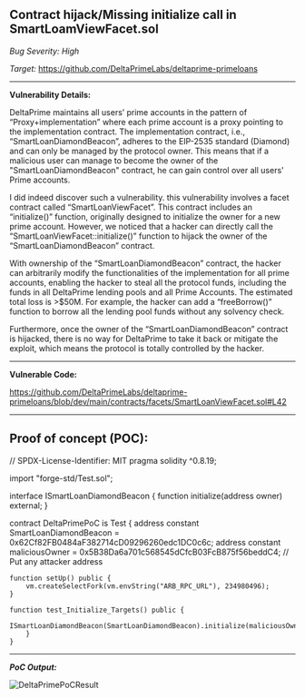 ## **Contract hijack/Missing initialize call in SmartLoamViewFacet.sol**


_Bug Severity: High_

_Target:_
https://github.com/DeltaPrimeLabs/deltaprime-primeloans

---

**Vulnerability Details:**

DeltaPrime maintains all users’ prime accounts in the pattern of “Proxy+implementation” where each prime account is a proxy pointing to the implementation contract. The implementation contract, i.e., “SmartLoanDiamondBeacon”, adheres to the EIP-2535 standard (Diamond) and can only be managed by the protocol owner. This means that if a malicious user can manage to become the owner of the "SmartLoanDiamondBeacon" contract, he can gain control over all users' Prime accounts.

I did indeed discover such a vulnerability. this vulnerability involves a facet contract called “SmartLoanViewFacet”. This contract includes an “initialize()” function, originally designed to initialize the owner for a new prime account. However, we noticed that a hacker can directly call the “SmartLoanViewFacet::initialize()” function to hijack the owner of the “SmartLoanDiamondBeacon” contract.

With ownership of the “SmartLoanDiamondBeacon” contract, the hacker can arbitrarily modify the functionalities of the implementation for all prime accounts, enabling the hacker to steal all the protocol funds, including the funds in all DeltaPrime lending pools and all Prime Accounts. The estimated total loss is >$50M. For example, the hacker can add a “freeBorrow()” function to borrow all the lending pool funds without any solvency check.

Furthermore, once the owner of the “SmartLoanDiamondBeacon” contract is hijacked, there is no way for DeltaPrime to take it back or mitigate the exploit, which means the protocol is totally controlled by the hacker.

---

**Vulnerable Code:**

https://github.com/DeltaPrimeLabs/deltaprime-primeloans/blob/dev/main/contracts/facets/SmartLoanViewFacet.sol#L42

---
**Proof of concept (POC):**
---

// SPDX-License-Identifier: MIT
pragma solidity ^0.8.19;

import "forge-std/Test.sol";

interface ISmartLoanDiamondBeacon {
    function initialize(address owner) external;
}

contract DeltaPrimePoC is Test {
    address constant SmartLoanDiamondBeacon = 0x62Cf82FB0484aF382714cD09296260edc1DC0c6c;
    address constant maliciousOwner = 0x5B38Da6a701c568545dCfcB03FcB875f56beddC4; // Put any attacker address

    function setUp() public {
        vm.createSelectFork(vm.envString("ARB_RPC_URL"), 234980496);
    }

    function test_Initialize_Targets() public {
           ISmartLoanDiamondBeacon(SmartLoanDiamondBeacon).initialize(maliciousOwner);
        }
    }

---

***PoC Output:***

![DeltaPrimePoCResult](https://github.com/user-attachments/assets/3436464d-6d50-4440-b657-2adb23f9dbb5)


